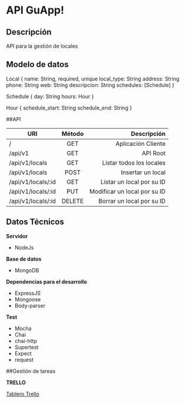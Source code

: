 # API GuApp!

## Descripción

API para la gestión de locales

## Modelo de datos

Local {
    name: String, required, unique
    local_type: String
    address: String
    phone: String
    web: String
    descripcion: String
    schedules: [Schedule]
}

Schedule {
    day: String
    hours: Hour
}

Hour {
    schedule_start: String
    schedule_end: String 
}

##API

| URI                      | Método | Descripción                            |
| ------------------------ |:------:| --------------------------------------:|
| /                        | GET    | Aplicación Cliente                     |
| /api/v1                  | GET    | API Root                               |
| /api/v1/locals           | GET    | Listar todos los locales               |
| /api/v1/locals           | POST   | Insertar un local                      |
| /api/v1/locals/:id       | GET    | Listar un local por su ID              |
| /api/v1/locals/:id       | PUT    | Modificar un local por su ID           |
| /api/v1/locals/:id       | DELETE | Borrar un local por su ID              |

## Datos Técnicos

**Servidor**
- NodeJs

**Base de datos**
- MongoDB

**Dependencias para el desarrollo**
- ExpressJS
- Mongoose
- Body-parser

**Test**
- Mocha
- Chai
- chai-http
- Supertest
- Expect
- request

##Gestión de tareas

**TRELLO**

[Tablero Trello](https://trello.com/b/M9OcNmRC/guapp)
